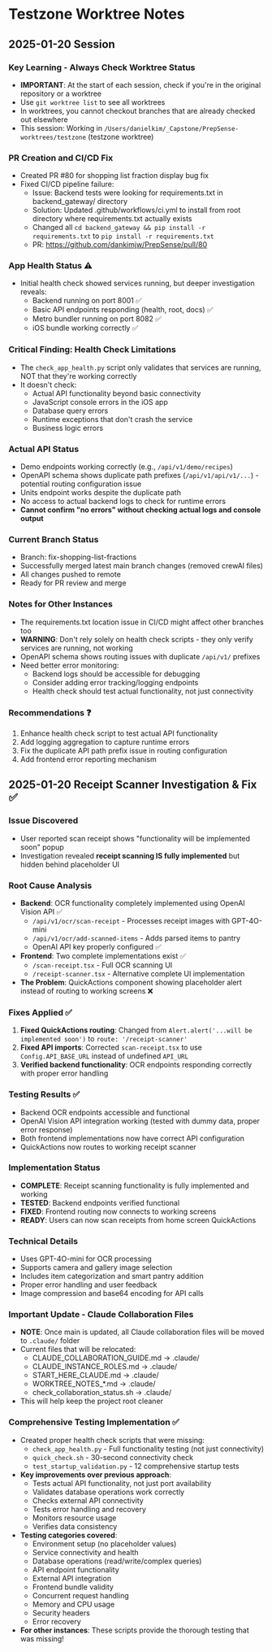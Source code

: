 # Testzone Worktree Notes

## 2025-01-20 Session

### Key Learning - Always Check Worktree Status
- **IMPORTANT**: At the start of each session, check if you're in the original repository or a worktree
- Use `git worktree list` to see all worktrees
- In worktrees, you cannot checkout branches that are already checked out elsewhere
- This session: Working in `/Users/danielkim/_Capstone/PrepSense-worktrees/testzone` (testzone worktree)

### PR Creation and CI/CD Fix
- Created PR #80 for shopping list fraction display bug fix
- Fixed CI/CD pipeline failure:
  - Issue: Backend tests were looking for requirements.txt in backend_gateway/ directory
  - Solution: Updated .github/workflows/ci.yml to install from root directory where requirements.txt actually exists
  - Changed all `cd backend_gateway && pip install -r requirements.txt` to `pip install -r requirements.txt`
  - PR: https://github.com/dankimjw/PrepSense/pull/80

### App Health Status ⚠️ 
- Initial health check showed services running, but deeper investigation reveals:
  - Backend running on port 8001 ✅
  - Basic API endpoints responding (health, root, docs) ✅
  - Metro bundler running on port 8082 ✅
  - iOS bundle working correctly ✅
  
### Critical Finding: Health Check Limitations
- The `check_app_health.py` script only validates that services are running, NOT that they're working correctly
- It doesn't check:
  - Actual API functionality beyond basic connectivity
  - JavaScript console errors in the iOS app
  - Database query errors
  - Runtime exceptions that don't crash the service
  - Business logic errors

### Actual API Status
- Demo endpoints working correctly (e.g., `/api/v1/demo/recipes`)
- OpenAPI schema shows duplicate path prefixes (`/api/v1/api/v1/...`) - potential routing configuration issue
- Units endpoint works despite the duplicate path
- No access to actual backend logs to check for runtime errors
- **Cannot confirm "no errors" without checking actual logs and console output**

### Current Branch Status
- Branch: fix-shopping-list-fractions
- Successfully merged latest main branch changes (removed crewAI files)
- All changes pushed to remote
- Ready for PR review and merge

### Notes for Other Instances
- The requirements.txt location issue in CI/CD might affect other branches too
- **WARNING**: Don't rely solely on health check scripts - they only verify services are running, not working
- OpenAPI schema shows routing issues with duplicate `/api/v1/` prefixes
- Need better error monitoring:
  - Backend logs should be accessible for debugging
  - Consider adding error tracking/logging endpoints
  - Health check should test actual functionality, not just connectivity

### Recommendations ❓
1. Enhance health check script to test actual API functionality
2. Add logging aggregation to capture runtime errors
3. Fix the duplicate API path prefix issue in routing configuration
4. Add frontend error reporting mechanism

## 2025-01-20 Receipt Scanner Investigation & Fix ✅

### Issue Discovered
- User reported scan receipt shows "functionality will be implemented soon" popup
- Investigation revealed **receipt scanning IS fully implemented** but hidden behind placeholder UI

### Root Cause Analysis
- **Backend**: OCR functionality completely implemented using OpenAI Vision API ✅
  - `/api/v1/ocr/scan-receipt` - Processes receipt images with GPT-4O-mini
  - `/api/v1/ocr/add-scanned-items` - Adds parsed items to pantry
  - OpenAI API key properly configured ✅
- **Frontend**: Two complete implementations exist ✅
  - `/scan-receipt.tsx` - Full OCR scanning UI
  - `/receipt-scanner.tsx` - Alternative complete UI implementation  
- **The Problem**: QuickActions component showing placeholder alert instead of routing to working screens ❌

### Fixes Applied ✅
1. **Fixed QuickActions routing**: Changed from `Alert.alert('...will be implemented soon')` to `route: '/receipt-scanner'`
2. **Fixed API imports**: Corrected `scan-receipt.tsx` to use `Config.API_BASE_URL` instead of undefined `API_URL`
3. **Verified backend functionality**: OCR endpoints responding correctly with proper error handling

### Testing Results ✅
- Backend OCR endpoints accessible and functional
- OpenAI Vision API integration working (tested with dummy data, proper error response)
- Both frontend implementations now have correct API configuration
- QuickActions now routes to working receipt scanner

### Implementation Status
- **COMPLETE**: Receipt scanning functionality is fully implemented and working
- **TESTED**: Backend endpoints verified functional
- **FIXED**: Frontend routing now connects to working screens
- **READY**: Users can now scan receipts from home screen QuickActions

### Technical Details
- Uses GPT-4O-mini for OCR processing
- Supports camera and gallery image selection
- Includes item categorization and smart pantry addition
- Proper error handling and user feedback
- Image compression and base64 encoding for API calls

### Important Update - Claude Collaboration Files
- **NOTE**: Once main is updated, all Claude collaboration files will be moved to `.claude/` folder
- Current files that will be relocated:
  - CLAUDE_COLLABORATION_GUIDE.md → .claude/
  - CLAUDE_INSTANCE_ROLES.md → .claude/
  - START_HERE_CLAUDE.md → .claude/
  - WORKTREE_NOTES_*.md → .claude/
  - check_collaboration_status.sh → .claude/
- This will help keep the project root cleaner

### Comprehensive Testing Implementation ✅
- Created proper health check scripts that were missing:
  - `check_app_health.py` - Full functionality testing (not just connectivity)
  - `quick_check.sh` - 30-second connectivity check
  - `test_startup_validation.py` - 12 comprehensive startup tests
- **Key improvements over previous approach**:
  - Tests actual API functionality, not just port availability
  - Validates database operations work correctly
  - Checks external API connectivity
  - Tests error handling and recovery
  - Monitors resource usage
  - Verifies data consistency
- **Testing categories covered**:
  - Environment setup (no placeholder values)
  - Service connectivity and health
  - Database operations (read/write/complex queries)
  - API endpoint functionality
  - External API integration
  - Frontend bundle validity
  - Concurrent request handling
  - Memory and CPU usage
  - Security headers
  - Error recovery
- **For other instances**: These scripts provide the thorough testing that was missing!